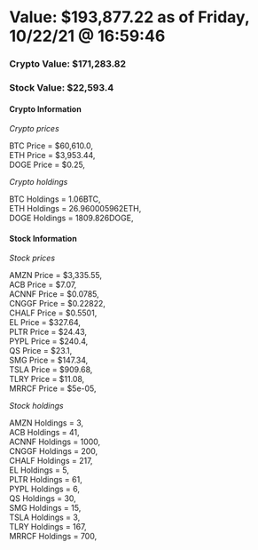 # Value: $193,877.22 as of Friday, 10/22/21 @ 16:59:46 

### Crypto Value: $171,283.82

### Stock Value: $22,593.4

#### Crypto Information 
*Crypto prices* 

BTC Price = $60,610.0,  
ETH Price = $3,953.44,  
DOGE Price = $0.25,  


*Crypto holdings* 

BTC Holdings = 1.06BTC,  
ETH Holdings = 26.960005962ETH,  
DOGE Holdings = 1809.826DOGE,  


#### Stock Information 

*Stock prices* 

AMZN Price = $3,335.55,  
ACB Price = $7.07,  
ACNNF Price = $0.0785,  
CNGGF Price = $0.22822,  
CHALF Price = $0.5501,  
EL Price = $327.64,  
PLTR Price = $24.43,  
PYPL Price = $240.4,  
QS Price = $23.1,  
SMG Price = $147.34,  
TSLA Price = $909.68,  
TLRY Price = $11.08,  
MRRCF Price = $5e-05,  


*Stock holdings* 

AMZN Holdings = 3,  
ACB Holdings = 41,  
ACNNF Holdings = 1000,  
CNGGF Holdings = 200,  
CHALF Holdings = 217,  
EL Holdings = 5,  
PLTR Holdings = 61,  
PYPL Holdings = 6,  
QS Holdings = 30,  
SMG Holdings = 15,  
TSLA Holdings = 3,  
TLRY Holdings = 167,  
MRRCF Holdings = 700,  


